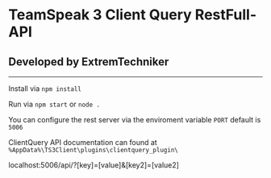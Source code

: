 # TeamSpeak 3 Client Query RestFull-API
## Developed by ExtremTechniker

---
Install via `npm install`

Run via `npm start` or `node .`

You can configure the rest server via the enviroment variable `PORT` default is `5006`

ClientQuery API documentation can found at `%AppData%\TS3Client\plugins\clientquery_plugin\`

localhost:5006/api/<cmd>?[key]=[value]&[key2]=[value2]